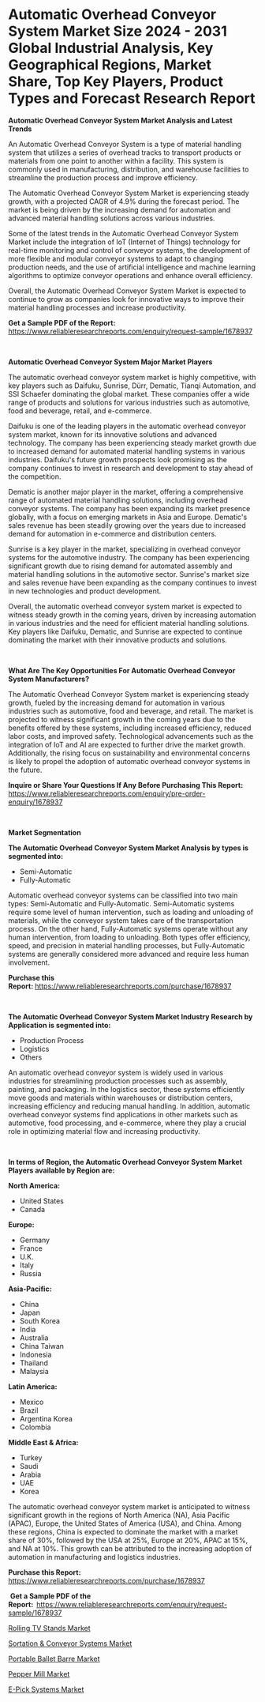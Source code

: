 <p><h1>Automatic Overhead Conveyor System Market Size 2024 - 2031 Global Industrial Analysis, Key Geographical Regions, Market Share, Top Key Players, Product Types and Forecast Research Report</h1></p><p><strong>Automatic Overhead Conveyor System Market Analysis and Latest Trends</strong></p>
<p><p>An Automatic Overhead Conveyor System is a type of material handling system that utilizes a series of overhead tracks to transport products or materials from one point to another within a facility. This system is commonly used in manufacturing, distribution, and warehouse facilities to streamline the production process and improve efficiency. </p><p>The Automatic Overhead Conveyor System Market is experiencing steady growth, with a projected CAGR of 4.9% during the forecast period. The market is being driven by the increasing demand for automation and advanced material handling solutions across various industries. </p><p>Some of the latest trends in the Automatic Overhead Conveyor System Market include the integration of IoT (Internet of Things) technology for real-time monitoring and control of conveyor systems, the development of more flexible and modular conveyor systems to adapt to changing production needs, and the use of artificial intelligence and machine learning algorithms to optimize conveyor operations and enhance overall efficiency.</p><p>Overall, the Automatic Overhead Conveyor System Market is expected to continue to grow as companies look for innovative ways to improve their material handling processes and increase productivity.</p></p>
<p><strong>Get a Sample PDF of the Report:&nbsp;</strong> <a href="https://www.reliableresearchreports.com/enquiry/request-sample/1678937">https://www.reliableresearchreports.com/enquiry/request-sample/1678937</a></p>
<p>&nbsp;</p>
<p><strong>Automatic Overhead Conveyor System Major Market Players</strong></p>
<p><p>The automatic overhead conveyor system market is highly competitive, with key players such as Daifuku, Sunrise, Dürr, Dematic, Tianqi Automation, and SSI Schaefer dominating the global market. These companies offer a wide range of products and solutions for various industries such as automotive, food and beverage, retail, and e-commerce.</p><p>Daifuku is one of the leading players in the automatic overhead conveyor system market, known for its innovative solutions and advanced technology. The company has been experiencing steady market growth due to increased demand for automated material handling systems in various industries. Daifuku's future growth prospects look promising as the company continues to invest in research and development to stay ahead of the competition.</p><p>Dematic is another major player in the market, offering a comprehensive range of automated material handling solutions, including overhead conveyor systems. The company has been expanding its market presence globally, with a focus on emerging markets in Asia and Europe. Dematic's sales revenue has been steadily growing over the years due to increased demand for automation in e-commerce and distribution centers.</p><p>Sunrise is a key player in the market, specializing in overhead conveyor systems for the automotive industry. The company has been experiencing significant growth due to rising demand for automated assembly and material handling solutions in the automotive sector. Sunrise's market size and sales revenue have been expanding as the company continues to invest in new technologies and product development.</p><p>Overall, the automatic overhead conveyor system market is expected to witness steady growth in the coming years, driven by increasing automation in various industries and the need for efficient material handling solutions. Key players like Daifuku, Dematic, and Sunrise are expected to continue dominating the market with their innovative products and solutions.</p></p>
<p>&nbsp;</p>
<p><strong>What Are The Key Opportunities For Automatic Overhead Conveyor System Manufacturers?</strong></p>
<p><p>The Automatic Overhead Conveyor System market is experiencing steady growth, fueled by the increasing demand for automation in various industries such as automotive, food and beverage, and retail. The market is projected to witness significant growth in the coming years due to the benefits offered by these systems, including increased efficiency, reduced labor costs, and improved safety. Technological advancements such as the integration of IoT and AI are expected to further drive the market growth. Additionally, the rising focus on sustainability and environmental concerns is likely to propel the adoption of automatic overhead conveyor systems in the future.</p></p>
<p><strong>Inquire or Share Your Questions If Any Before Purchasing This Report:</strong> <a href="https://www.reliableresearchreports.com/enquiry/pre-order-enquiry/1678937">https://www.reliableresearchreports.com/enquiry/pre-order-enquiry/1678937</a></p>
<p>&nbsp;</p>
<p><strong>Market Segmentation</strong></p>
<p><strong>The Automatic Overhead Conveyor System Market Analysis by types is segmented into:</strong></p>
<p><ul><li>Semi-Automatic</li><li>Fully-Automatic</li></ul></p>
<p><p>Automatic overhead conveyor systems can be classified into two main types: Semi-Automatic and Fully-Automatic. Semi-Automatic systems require some level of human intervention, such as loading and unloading of materials, while the conveyor system takes care of the transportation process. On the other hand, Fully-Automatic systems operate without any human intervention, from loading to unloading. Both types offer efficiency, speed, and precision in material handling processes, but Fully-Automatic systems are generally considered more advanced and require less human involvement.</p></p>
<p><strong>Purchase this Report:&nbsp;</strong><a href="https://www.reliableresearchreports.com/purchase/1678937">https://www.reliableresearchreports.com/purchase/1678937</a></p>
<p>&nbsp;</p>
<p><strong>The Automatic Overhead Conveyor System Market Industry Research by Application is segmented into:</strong></p>
<p><ul><li>Production Process</li><li>Logistics</li><li>Others</li></ul></p>
<p><p>An automatic overhead conveyor system is widely used in various industries for streamlining production processes such as assembly, painting, and packaging. In the logistics sector, these systems efficiently move goods and materials within warehouses or distribution centers, increasing efficiency and reducing manual handling. In addition, automatic overhead conveyor systems find applications in other markets such as automotive, food processing, and e-commerce, where they play a crucial role in optimizing material flow and increasing productivity.</p></p>
<p>&nbsp;</p>
<p><strong>In terms of Region, the Automatic Overhead Conveyor System Market Players available by Region are:</strong></p>
<p>
    <p> <strong> North America: </strong>
        <ul>
            <li>United States</li>
            <li>Canada</li>
        </ul>
        </p> 
    <p> <strong> Europe: </strong>
        <ul>
            <li>Germany</li>
            <li>France</li>
            <li>U.K.</li>
            <li>Italy</li>
            <li>Russia</li>
        </ul>
        </p> 
    <p> <strong> Asia-Pacific: </strong>
        <ul>
            <li>China</li>
            <li>Japan</li>
            <li>South Korea</li>
            <li>India</li>
            <li>Australia</li>
            <li>China Taiwan</li>
            <li>Indonesia</li>
            <li>Thailand</li>
            <li>Malaysia</li>
        </ul>
        </p> 
    <p> <strong> Latin America: </strong>
        <ul>
            <li>Mexico</li>
            <li>Brazil</li>
            <li>Argentina Korea</li>
            <li>Colombia</li>
        </ul>
        </p> 
    <p> <strong> Middle East & Africa: </strong>
        <ul>
            <li>Turkey</li>
            <li>Saudi</li>
            <li>Arabia</li>
            <li>UAE</li>
            <li>Korea</li>
        </ul>
    </p>
    </p>
<p><p>The automatic overhead conveyor system market is anticipated to witness significant growth in the regions of North America (NA), Asia Pacific (APAC), Europe, the United States of America (USA), and China. Among these regions, China is expected to dominate the market with a market share of 30%, followed by the USA at 25%, Europe at 20%, APAC at 15%, and NA at 10%. This growth can be attributed to the increasing adoption of automation in manufacturing and logistics industries.</p></p>
<p><strong>Purchase this Report: </strong><a href="https://www.reliableresearchreports.com/purchase/1678937">https://www.reliableresearchreports.com/purchase/1678937</a></p>
<p>&nbsp;<strong>Get a Sample PDF of the Report:&nbsp;&nbsp;</strong><a href="https://www.reliableresearchreports.com/enquiry/request-sample/1678937">https://www.reliableresearchreports.com/enquiry/request-sample/1678937</a></p>
<p><strong></strong></p>
<p><p><a href="https://medium.com/@justintaylor7556/rolling-tv-stands-market-report-reveals-the-latest-trends-and-growth-opportunities-of-this-market-31b116a904d5">Rolling TV Stands Market</a></p><p><a href="https://github.com/brentleyjimmiealvaradoz4l1rea/Market-Research-Report-List-1/blob/main/sortation-conveyor-systems-market.md">Sortation & Conveyor Systems Market</a></p><p><a href="https://medium.com/@justintaylor7556/portable-ballet-barre-market-furnishes-information-on-market-share-market-trends-and-market-d338eaa0c18e">Portable Ballet Barre Market</a></p><p><a href="https://medium.com/@justintaylor7556/pepper-mill-market-competitive-analysis-market-trends-and-forecast-to-2031-41e2186f34eb">Pepper Mill Market</a></p><p><a href="https://github.com/eeaveuhhh/Market-Research-Report-List-1/blob/main/e-pick-systems-market.md">E-Pick Systems Market</a></p></p>